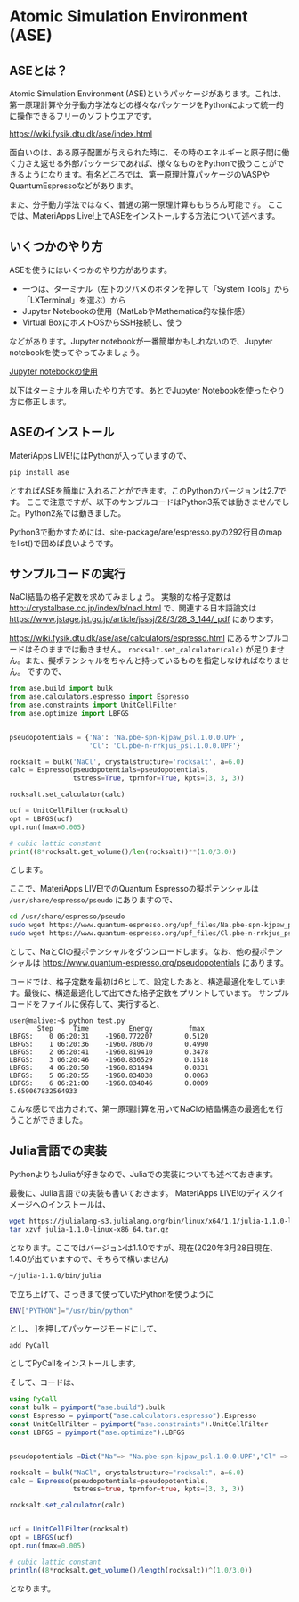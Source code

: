 # Atomic Simulation Environment (ASE)

## ASEとは？
Atomic Simulation Environment (ASE)というパッケージがあります。これは、第一原理計算や分子動力学法などの様々なパッケージをPythonによって統一的に操作できるフリーのソフトウエアです。

https://wiki.fysik.dtu.dk/ase/index.html

面白いのは、ある原子配置が与えられた時に、その時のエネルギーと原子間に働く力さえ返せる外部パッケージであれば、様々なものをPythonで扱うことができるようになります。有名どころでは、第一原理計算パッケージのVASPやQuantumEspressoなどがあります。

また、分子動力学法ではなく、普通の第一原理計算ももちろん可能です。
ここでは、MateriApps Live!上でASEをインストールする方法について述べます。

## いくつかのやり方
ASEを使うにはいくつかのやり方があります。

- 一つは、ターミナル（左下のツバメのボタンを押して「System Tools」から「LXTerminal」を選ぶ）から
- Jupyter Notebookの使用（MatLabやMathematica的な操作感）
- Virtual BoxにホストOSからSSH接続し、使う

などがあります。Jupyter notebookが一番簡単かもしれないので、Jupyter notebookを使ってやってみましょう。

[Jupyter notebookの使用](@ref)

以下はターミナルを用いたやり方です。あとでJupyter Notebookを使ったやり方に修正します。


##  ASEのインストール
MateriApps LIVE!にはPythonが入っていますので、

```sh
pip install ase
```
とすればASEを簡単に入れることができます。このPythonのバージョンは2.7です。
ここで注意ですが、以下のサンプルコードはPython3系では動きませんでした。Python2系では動きました。

Python3で動かすためには、site-package/are/espresso.pyの292行目のmapをlist()で囲めば良いようです。

## サンプルコードの実行

NaCl結晶の格子定数を求めてみましょう。
実験的な格子定数は
http://crystalbase.co.jp/index/b/nacl.html
で、関連する日本語論文は
https://www.jstage.jst.go.jp/article/jsssj/28/3/28_3_144/_pdf
にあります。


https://wiki.fysik.dtu.dk/ase/ase/calculators/espresso.html
にあるサンプルコードはそのままでは動きません。
```rocksalt.set_calculator(calc)```
が足りません。また、擬ポテンシャルをちゃんと持っているものを指定しなければなりません。
ですので、

```python
from ase.build import bulk
from ase.calculators.espresso import Espresso
from ase.constraints import UnitCellFilter
from ase.optimize import LBFGS


pseudopotentials = {'Na': 'Na.pbe-spn-kjpaw_psl.1.0.0.UPF',
                    'Cl': 'Cl.pbe-n-rrkjus_psl.1.0.0.UPF'}

rocksalt = bulk('NaCl', crystalstructure='rocksalt', a=6.0)
calc = Espresso(pseudopotentials=pseudopotentials,
                tstress=True, tprnfor=True, kpts=(3, 3, 3))

rocksalt.set_calculator(calc)

ucf = UnitCellFilter(rocksalt)
opt = LBFGS(ucf)
opt.run(fmax=0.005)

# cubic lattic constant
print((8*rocksalt.get_volume()/len(rocksalt))**(1.0/3.0))

```
とします。

ここで、MateriApps LIVE!でのQuantum Espressoの擬ポテンシャルは
```/usr/share/espresso/pseudo```
にありますので、

```bash
cd /usr/share/espresso/pseudo
sudo wget https://www.quantum-espresso.org/upf_files/Na.pbe-spn-kjpaw_psl.1.0.0.UPF
sudo wget https://www.quantum-espresso.org/upf_files/Cl.pbe-n-rrkjus_psl.1.0.0.UPF
```
として、NaとClの擬ポテンシャルをダウンロードします。なお、他の擬ポテンシャルは
https://www.quantum-espresso.org/pseudopotentials
にあります。

コードでは、格子定数を最初は6として、設定したあと、構造最適化をしています。最後に、構造最適化して出てきた格子定数をプリントしています。
サンプルコードをファイルに保存して、実行すると、

```console
user@malive:~$ python test.py 
       Step     Time          Energy         fmax
LBFGS:    0 06:20:31    -1960.772207        0.5120
LBFGS:    1 06:20:36    -1960.780670        0.4990
LBFGS:    2 06:20:41    -1960.819410        0.3478
LBFGS:    3 06:20:46    -1960.836529        0.1518
LBFGS:    4 06:20:50    -1960.831494        0.0331
LBFGS:    5 06:20:55    -1960.834038        0.0063
LBFGS:    6 06:21:00    -1960.834046        0.0009
5.659067832564933
```
こんな感じで出力されて、第一原理計算を用いてNaClの結晶構造の最適化を行うことができました。

## Julia言語での実装
PythonよりもJuliaが好きなので、Juliaでの実装についても述べておきます。

最後に、Julia言語での実装も書いておきます。
MateriApps LIVE!のディスクイメージへのインストールは、

```sh
wget https://julialang-s3.julialang.org/bin/linux/x64/1.1/julia-1.1.0-linux-x86_64.tar.gz
tar xzvf julia-1.1.0-linux-x86_64.tar.gz 
```
となります。ここではバージョンは1.1.0ですが、現在(2020年3月28日現在、1.4.0が出ていますので、そちらで構いません)

```sh
~/julia-1.1.0/bin/julia
```
で立ち上げて、さっきまで使っていたPythonを使うように

```sh
ENV["PYTHON"]="/usr/bin/python"
```
とし、
]を押してパッケージモードにして、

```
add PyCall
```
としてPyCallをインストールします。

そして、コードは、

```julia
using PyCall
const bulk = pyimport("ase.build").bulk
const Espresso = pyimport("ase.calculators.espresso").Espresso
const UnitCellFilter = pyimport("ase.constraints").UnitCellFilter
const LBFGS = pyimport("ase.optimize").LBFGS


pseudopotentials =Dict("Na"=> "Na.pbe-spn-kjpaw_psl.1.0.0.UPF","Cl" => "Cl.pbe-n-rrkjus_psl.1.0.0.UPF")

rocksalt = bulk("NaCl", crystalstructure="rocksalt", a=6.0)
calc = Espresso(pseudopotentials=pseudopotentials,
                tstress=true, tprnfor=true, kpts=(3, 3, 3))

rocksalt.set_calculator(calc)


ucf = UnitCellFilter(rocksalt)
opt = LBFGS(ucf)
opt.run(fmax=0.005)

# cubic lattic constant
println((8*rocksalt.get_volume()/length(rocksalt))^(1.0/3.0))
```
となります。



